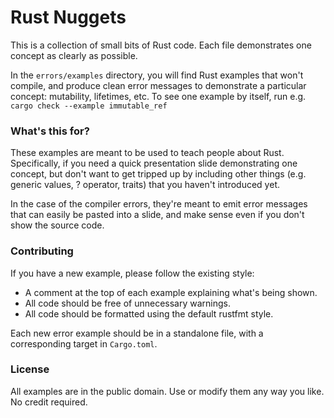 # Rust Nuggets

This is a collection of small bits of Rust code.  Each file demonstrates one concept as clearly as possible.

In the `errors/examples` directory, you will find Rust examples that won't compile, and produce clean error messages to demonstrate a particular concept: mutability, lifetimes, etc. To see one example by itself, run e.g. `cargo check --example immutable_ref`

### What's this for?

These examples are meant to be used to teach people about Rust.  Specifically, if you need a quick presentation slide demonstrating one concept, but don't want to get tripped up by including other things (e.g. generic values, ? operator, traits) that you haven't introduced yet.

In the case of the compiler errors, they're meant to emit error messages that can easily be pasted into a slide, and make sense even if you don't show the source code.

### Contributing

If you have a new example, please follow the existing style:
- A comment at the top of each example explaining what's being shown.
- All code should be free of unnecessary warnings.
- All code should be formatted using the default rustfmt style.

Each new error example should be in a standalone file, with a corresponding target in `Cargo.toml`.

### License

All examples are in the public domain.
Use or modify them any way you like.  No credit required.
